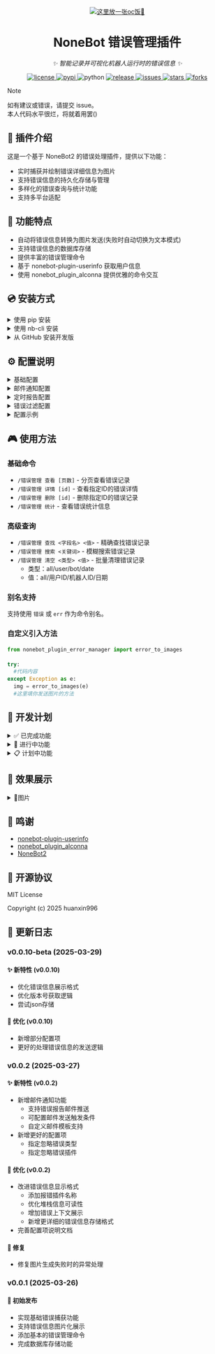 <!-- markdownlint-disable MD033 MD036 MD041 -->

<p align="center">
  <a href="https://huanxinbot.com/"><img src="https://raw.githubusercontent.com/huanxin996/nonebot_plugin_hx-yinying/main/.venv/hx_img.png" width="200" height="200" alt="这里放一张oc饭🤤"></a>
</p>

<div align="center">

# NoneBot 错误管理插件

_✨ 智能记录并可视化机器人运行时的错误信息 ✨_

<p align="center">
  <a href="https://github.com/huanxin996/nonebot_plugin_error_report/blob/main/LICENSE">
    <img src="https://img.shields.io/github/license/huanxin996/nonebot_plugin_error_report.svg" alt="license">
  </a>
  <a href="https://pypi.python.org/pypi/nonebot-plugin-error-report">
    <img src="https://img.shields.io/pypi/v/nonebot-plugin-error-report" alt="pypi">
  </a>
  <img src="https://img.shields.io/badge/python-3.8+-blue.svg" alt="python">
  <a href="https://github.com/huanxin996/nonebot_plugin_error_report/releases">
    <img src="https://img.shields.io/github/v/release/huanxin996/nonebot_plugin_error_report?include_prereleases" alt="release">
  </a>
  <a href="https://github.com/huanxin996/nonebot_plugin_error_report/issues">
    <img src="https://img.shields.io/github/issues/huanxin996/nonebot_plugin_error_report" alt="issues">
  </a>
  <a href="https://github.com/huanxin996/nonebot-plugin-error-manager/stargazers">
    <img src="https://img.shields.io/github/stars/huanxin996/nonebot_plugin_error_report.svg" alt="stars">
  </a>
  <a href="https://github.com/huanxin996/nonebot_plugin_error_report/network/members">
    <img src="https://img.shields.io/github/forks/huanxin996/nonebot_plugin_error_report.svg" alt="forks">
  </a>
</p>

</div>

> [!note]
> 如有建议或错误，请提交 issue。\
> 本人代码水平很烂，将就着用罢()

## 📝 插件介绍

这是一个基于 NoneBot2 的错误处理插件，提供以下功能：

- 实时捕获并绘制错误详细信息为图片
- 支持错误信息的持久化存储与管理
- 多样化的错误查询与统计功能
- 支持多平台适配

## 🎯 功能特点

- 自动将错误信息转换为图片发送(失败时自动切换为文本模式)
- 支持错误信息的数据库存储
- 提供丰富的错误管理命令
- 基于 nonebot-plugin-userinfo 获取用户信息
- 使用 nonebot_plugin_alconna 提供优雅的命令交互

## 💿 安装方式

<details>
<summary>使用 pip 安装</summary>

```bash
pip install nonebot-plugin-error-manager
```

这是最基础的安装方式，适用于所有 Python 环境。如果你使用的是虚拟环境，请确保在激活虚拟环境后再执行此命令。

</details>

<details>
<summary>使用 nb-cli 安装</summary>

```bash
nb plugin install nonebot_plugin_error_manager
```

这是 NoneBot2 推荐的安装方式，它会自动处理依赖关系并在 `pyproject.toml` 中注册插件。

</details>

<details>
<summary>从 GitHub 安装开发版</summary>

```bash
git clone https://github.com/huanxin996/nonebot-plugin-error-manager.git
cd nonebot-plugin-error-manager
pip install -e .
```

如果你需要最新的开发版本或想要参与开发，可以使用这种方式安装。

</details>

## ⚙️ 配置说明

<details>
<summary>基础配置</summary>

| 配置项 | 类型 | 默认值 | 说明 |
|-------|------|--------|-----|
| error_image_quality | int | 30 | 错误图片渲染质量(1-100) |
| error_image_font | str | None | 错误图片字体文件路径 |
| enable_error_report | bool | True | 是否启用错误自动发送功能 |
| enable_error_logs | bool | True | 是否启用错误日志记录功能 |
| use_orm_database | bool | True | 是否使用数据库存储(False则使用JSON文件) |

</details>

<details>
<summary>邮件通知配置</summary>

| 配置项 | 类型 | 默认值 | 说明 |
|-------|------|--------|-----|
| enable_email | bool | False | 是否启用邮件通知 |
| smtp_host | str | "smtp.qq.com" | SMTP服务器地址 |
| smtp_port | int | 465 | SMTP服务器端口 |
| smtp_ssl | bool | True | 是否使用SSL连接 |
| smtp_user | str | "" | SMTP用户名 |
| smtp_password | str | "" | SMTP密码或授权码 |
| email_from | str | "" | 发件人邮箱 |
| email_batch_size | int | 10 | 邮件发送批次大小 |
| email_to | list[str] | [] | 收件人邮箱列表 |

</details>

<details>
<summary>定时报告配置</summary>

| 配置项 | 类型 | 默认值 | 说明 |
|-------|------|--------|-----|
| enable_scheduled_report | bool | False | 是否启用定时报告 |
| report_mode | str | "count" | 触发模式: count(累计触发)/time(定时触发) |
| report_count | int | 10 | 累计错误触发阈值(count模式) |
| report_interval | str | "0 0 '_' '_' _" | 定时发送cron表达式(time模式) |
| clear_after_report | bool | False | 发送后是否清空记录 |

</details>

<details>
<summary>错误过滤配置</summary>

| 配置项 | 类型 | 默认值 | 说明 |
|-------|------|--------|-----|
| ignored_plugins | list[str] | [] | 忽略的插件列表 |
| ignore_patterns | list[str] | [] | 忽略的错误模式(支持正则表达式) |

</details>

<details>
<summary>配置示例</summary>

```python
error_manager_config = {
    # 基础配置
    "error_image_quality": 50,
    "error_image_font": "C:/Windows/Fonts/msyh.ttc",
    
    # 邮件配置
    "enable_email": True,
    "smtp_user": "your_email@qq.com",
    "smtp_password": "your_password",
    "email_to": ["admin@example.com"],
    
    # 定时报告
    "enable_scheduled_report": True,
    "report_mode": "time",
    "report_interval": "0 0 * * *",
    
    # 错误过滤
    "ignored_plugins": ["plugin1", "plugin2"],
    "ignore_patterns": ["*timeout*", "*connection refused*"]
}
```

</details>

## 🎮 使用方法

### 基础命令

- `/错误管理 查看 [页数]` - 分页查看错误记录
- `/错误管理 详情 [id]` - 查看指定ID的错误详情
- `/错误管理 删除 [id]` - 删除指定ID的错误记录
- `/错误管理 统计` - 查看错误统计信息

### 高级查询

- `/错误管理 查找 <字段名> <值>` - 精确查找错误记录
- `/错误管理 搜索 <关键词>` - 模糊搜索错误记录
- `/错误管理 清空 <类型> <值>` - 批量清理错误记录
  - 类型：all/user/bot/date
  - 值：all/用户ID/机器人ID/日期

### 别名支持

支持使用 `错误` 或 `err` 作为命令别名。

### 自定义引入方法

```python
from nonebot_plugin_error_manager import error_to_images

try:
  #代码内容
except Exception as e:
  img = error_to_images(e)
  #这里填你发送图片的方法
```

## 📑 开发计划

<details>
<summary>✅ 已完成功能</summary>

### 邮件通知系统

- 支持定时发送错误报告
- 支持实时错误通知推送

### 错误信息增强

- 优化依赖注入机制
- 扩展错误信息采集范围
- 优化发送错误信息的显示

### 跨平台兼容性

- 支持主流聊天平台错误推送
- 统一错误处理接口

### 报错处理增强

- 忽略指定插件的报错
- 忽略指定报错类型

</details>

<details>
<summary>🚧 进行中功能</summary>

### 数据存储优化

- ORM数据库动态加载/卸载
- JSON文件导入导出支持
- 数据迁移工具开发

</details>

<details>
<summary>📋 计划中功能</summary>

### 代码重构与优化

- 性能优化
- 代码结构重组
- 测试覆盖率提升
- 错误信息格式优化
- 尝试使用ai来处理错误信息
- 尝试自动化运维

### 平台适配扩展

- 新增平台支持
- 统一适配器接口

</details>

## 📸 效果展示

<details>
<summary>📸图片</summary>

这里是一些示例示例图片

<img src="https://raw.githubusercontent.com/huanxin996/nonebot_plugin_error_report/main/example_image/test0.png" alt="示例图片-1">
<img src="https://raw.githubusercontent.com/huanxin996/nonebot_plugin_error_report/main/example_image/test1.jpg" alt="示例图片-2">
<img src="https://raw.githubusercontent.com/huanxin996/nonebot_plugin_error_report/main/example_image/test2.jpg" alt="示例图片-3">
<img src="https://raw.githubusercontent.com/huanxin996/nonebot_plugin_error_report/main/example_image/test3.jpg" alt="示例图片-4">
<img src="https://raw.githubusercontent.com/huanxin996/nonebot_plugin_error_report/main/example_image/test4.jpg" alt="示例图片-5">
<img src="https://raw.githubusercontent.com/huanxin996/nonebot_plugin_error_report/main/example_image/test5.jpg" alt="示例图片-6">
<img src="https://raw.githubusercontent.com/huanxin996/nonebot_plugin_error_report/main/example_image/test6.jpg" alt="示例图片-7">
<img src="https://raw.githubusercontent.com/huanxin996/nonebot_plugin_error_report/main/example_image/test7.jpg" alt="示例图片-8">

</details>

## 🙏 鸣谢

- [nonebot-plugin-userinfo](https://github.com/none)
- [nonebot_plugin_alconna](https://github.com/none)
- [NoneBot2](https://github.com/nonebot/nonebot2)

## 📄 开源协议

MIT License

Copyright (c) 2025 huanxin996

## 📄 更新日志

### v0.0.10-beta (2025-03-29)

#### ✨ 新特性 (v0.0.10)

- 优化错误信息展示格式
- 优化版本号获取逻辑
- 尝试json存储

#### 🔧 优化 (v0.0.10)

- 新增部分配置项
- 更好的处理错误信息的发送逻辑

### v0.0.2 (2025-03-27)

#### ✨ 新特性 (v0.0.2)

- 新增邮件通知功能
  - 支持错误报告邮件推送
  - 可配置邮件发送触发条件
  - 自定义邮件模板支持
- 新增更好的配置项
  - 指定忽略错误类型
  - 指定忽略错误插件

#### 🔧 优化 (v0.0.2)

- 改进错误信息显示格式
  - 添加报错插件名称
  - 优化堆栈信息可读性
  - 增加错误上下文展示
  - 新增更详细的错误信息存储格式
- 完善配置项说明文档

#### 🐛 修复

- 修复图片生成失败时的异常处理

### v0.0.1 (2025-03-26)

#### 🎉 初始发布

- 实现基础错误捕获功能
- 支持错误信息图片化展示
- 添加基本的错误管理命令
- 完成数据库存储功能
